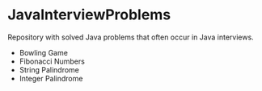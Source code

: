 # JavaInterviewProblems
Repository with solved Java problems that often occur in Java interviews.

 - Bowling Game
 - Fibonacci Numbers
 - String Palindrome
 - Integer Palindrome
